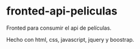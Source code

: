 # fronted-api-peliculas
Fronted para consumir el api de películas.

Hecho con html, css, javascript, jquery y boostrap.
